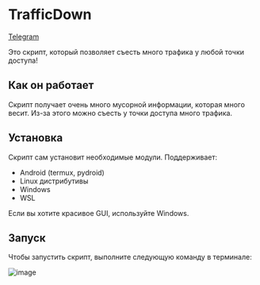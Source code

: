 # TrafficDown

[Telegram](https://t.me/HackActivity)

Это скрипт, который позволяет съесть много трафика у любой точки доступа!

## Как он работает

Скрипт получает очень много мусорной информации, которая много весит. Из-за этого можно съесть у точки доступа много трафика.

## Установка

Скрипт сам установит необходимые модули. Поддерживает:

- Android (termux, pydroid)
- Linux дистрибутивы
- Windows
- WSL

Если вы хотите красивое GUI, используйте Windows.

## Запуск

Чтобы запустить скрипт, выполните следующую команду в терминале:

![image](https://github.com/user-attachments/assets/5bec30d9-653f-4769-a769-025220e30f6f)
